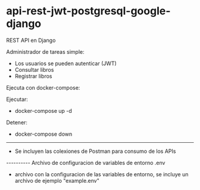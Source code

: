 # api-rest-jwt-postgresql-google-django
REST API en Django

Administrador de tareas simple:

- Los usuarios se pueden autenticar (JWT)
- Consultar libros
- Registrar libros

Ejecuta con docker-compose:

Ejecutar:
-  docker-compose up -d

Detener:
-  docker-compose down


-----------

- Se incluyen las colexiones de Postman para consumo de los APIs


---------- Archivo de configuracion de variables de entorno .env

- archivo con la configuracion de las variables de entorno, se incluye un archivo de ejemplo "example.env"
